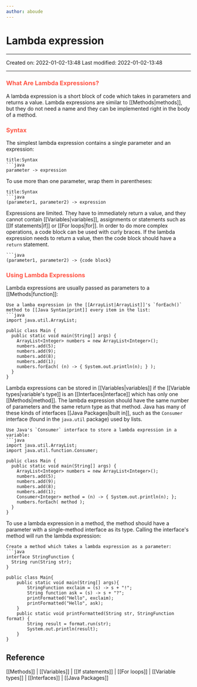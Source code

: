 ```yaml
---
author: aboude
---
```


# Lambda expression
___

Created on: 2022-01-02-13:48
Last modified: 2022-01-02-13:48

___

### <span style="color: #ff5545;text-transform: capitalize;">what are lambda expressions?</span>
A lambda expression is a short block of code which takes in parameters and returns a value. Lambda expressions are similar to [[Methods|methods]], but they do not need a name and they can be implemented right in the body of a method.

### <span style="color: #ff5545;text-transform: capitalize;">Syntax</span>
The simplest lambda expression contains a single parameter and an expression:
```ad-example
title:Syntax
```java
parameter -> expression
```
To use more than one parameter, wrap them in parentheses:
```ad-example
title:Syntax
```java
(parameter1, parameter2) -> expression
```

Expressions are limited. They have to immediately return a value, and they cannot contain [[Variables|variables]], assignments or statements such as [[If statements|if]] or [[For loops|for]]. In order to do more complex operations, a code block can be used with curly braces. If the lambda expression needs to return a value, then the code block should have a `return` statement.
```ad-example
```java
(parameter1, parameter2) -> {code block}
```

### <span style="color: #ff5545;text-transform: capitalize;">Using lambda expressions</span>
Lambda expressions are usually passed as parameters to a [[Methods|function]]:
```ad-example
Use a lamba expression in the [[ArrayList|ArrayList]]'s `forEach()` method to [[Java Syntax|print]] every item in the list:
```java
import java.util.ArrayList;

public class Main {
  public static void main(String[] args) {
    ArrayList<Integer> numbers = new ArrayList<Integer>();
    numbers.add(5);
    numbers.add(9);
    numbers.add(8);
    numbers.add(1);
    numbers.forEach( (n) -> { System.out.println(n); } );
  }
}
```

Lambda expressions can be stored in [[Variables|variables]] if the [[Variable types|variable's type]] is an [[Interfaces|interface]] which has only one [[Methods|method]]. The lambda expression should have the same number of parameters and the same return type as that method. Java has many of these kinds of interfaces [[Java Packages|built in]], such as the `Consumer` interface (found in the `java.util` package) used by lists.

```ad-example
Use Java's `Consumer` interface to store a lambda expression in a variable:
```java
import java.util.ArrayList;
import java.util.function.Consumer;

public class Main {
  public static void main(String[] args) {
    ArrayList<Integer> numbers = new ArrayList<Integer>();
    numbers.add(5);
    numbers.add(9);
    numbers.add(8);
    numbers.add(1);
    Consumer<Integer> method = (n) -> { System.out.println(n); };
    numbers.forEach( method );
  }
}
```

To use a lambda expression in a method, the method should have a parameter with a single-method interface as its type. Calling the interface's method will run the lambda expression:

```ad-example
Create a method which takes a lambda expression as a parameter:
```java
interface StringFunction {
  String run(String str);
}

public class Main{
	public static void main(String[] args){
		StringFunction exclaim = (s) -> s + "!";
		String function ask = (s) -> s + "?";
		printFormatted("Hello", exclaim);
		printFormatted("Hello", ask);
	}
	public static void printFormatted(String str, StringFunction format) {
    	String result = format.run(str);
    	System.out.println(result);
	}
}
```

## Reference
[[Methods]] | [[Variables]] | [[If statements]] | [[For loops]] | [[Variable types]] | [[Interfaces]] | [[Java Packages]]